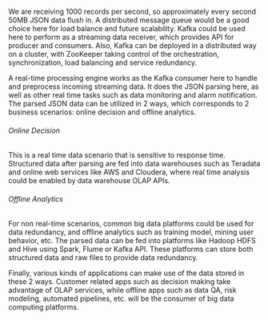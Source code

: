 We are receiving 1000 records per second, so approximately every second 50MB JSON data flush in. A distributed message queue would be a good choice here for load balance and future scalability.
Kafka could be used here to perform as a streaming data receiver, which provides API for producer and consumers. Also, Kafka can be deployed in a distributed way on a cluster, with ZooKeeper taking control of the orchestration, synchronization, load balancing and service redundancy.

A real-time processing engine works as the Kafka consumer here to handle and preprocess incoming streaming data. It does the JSON parsing here, as well as other real time tasks such as data monitoring and alarm notification.
The parsed JSON data can be utilized in 2 ways, which corresponds to 2 business scenarios: online decision and offline analytics.

###### Online Decision

This is a real time data scenario that is sensitive to response time. Structured data after parsing are fed into data warehouses such as Teradata and online web services like AWS and Cloudera, where real time analysis could be enabled by data warehouse OLAP APIs.

###### Offline Analytics

For non real-time scenarios, common big data platforms could be used for data redundancy, and offline analytics such as training model, mining user behavior, etc.
The parsed data can be fed into platforms like Hadoop HDFS and Hive using Spark, Flume or Kafka API. These platforms can store both structured data and raw files to provide data redundancy.

Finally, various kinds of applications can make use of the data stored in these 2 ways. Customer related apps such as decision making take advantage of OLAP services, while offline apps such as data QA, risk modeling, automated pipelines, etc. will be the consumer of big data computing platforms.




